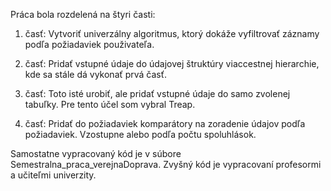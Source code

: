 Práca bola rozdelená na štyri časti: 

1. časť: Vytvoriť univerzálny algoritmus, ktorý dokáže vyfiltrovať záznamy podľa požiadaviek použivateľa. 

2. časť: Pridať vstupné údaje do údajovej štruktúry viaccestnej hierarchie, kde sa stále dá vykonať prvá časť.

3. časť: Toto isté urobiť, ale pridať vstupné údaje do samo zvolenej tabuľky. Pre tento účel som vybral Treap.

4. časť: Pridať do požiadaviek komparátory na zoradenie údajov podľa požiadaviek. Vzostupne alebo podľa počtu spoluhlások.

Samostatne vypracovaný kód je v súbore Semestralna_praca_verejnaDoprava. Zvyšný kód je vypracovaní profesormi a učiteľmi univerzity.
